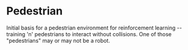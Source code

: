 # Pedestrian    

Initial basis for a pedestrian environment for reinforcement learning -- training 'n' pedestrians to
interact without collisions.  One of those "pedestrians" may or may not be a robot.


